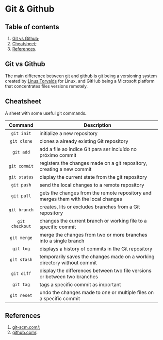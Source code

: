 # Git & Github

## Table of contents

1. [Git vs Github](#git-vs-github);
2. [Cheatsheet](#cheatsheet);
3. [References](#references).

## Git vs Github

The main difference between git and github is git being a versioning system created by [Linus Torvalds](https://en.wikipedia.org/wiki/Linus_Torvalds) for Linux, and GitHub being a Microsoft platform that concentrates files versions remotely.

## Cheatsheet

A sheet with some useful git commands.

|    Command     | Description                                                                        |
| :------------: | ---------------------------------------------------------------------------------- |
|   `git init`   | initialize a new repository                                                        |
|  `git clone`   | clones a already existing Git repository                                           |
|   `git add`    | add a file ao índice Git para ser incluído no próximo commit                       |
|  `git commit`  | registers the changes made on a git repository, creating a new commit              |
|  `git status`  | display the current state from the git repository                                  |
|   `git push`   | send the local changes to a remote repository                                      |
|   `git pull`   | gets the changes from the remote repository and merges them with the local changes |
|  `git branch`  | creates, lits or excludes branches from a Git repository                           |
| `git checkout` | changes the current branch or working file to a specific commit                    |
|  `git merge`   | merge the changes from two or more branches into a single branch                   |
|   `git log`    | displays a history of commits in the Git repository                                |
|  `git stash`   | temporarily saves the changes made on a working directory without commit           |
|   `git diff`   | display the differences between two file versions or between two branches          |
|   `git tag`    | tags a specific commit as important                                                |
|  `git reset`   | undo the changes made to one or multiple files on a specific commit                |

## References

1. [git-scm.com/](https://git-scm.com/);
2. [github.com/](https://github.com/).
